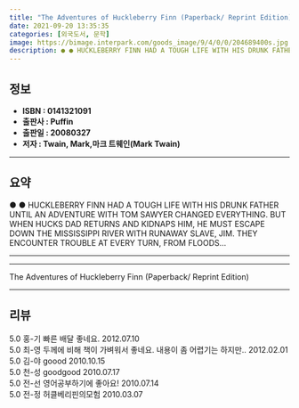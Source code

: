 ```yaml
---
title: "The Adventures of Huckleberry Finn (Paperback/ Reprint Edition)"
date: 2021-09-20 13:35:35
categories: [외국도서, 문학]
image: https://bimage.interpark.com/goods_image/9/4/0/0/204689400s.jpg
description: ● ● HUCKLEBERRY FINN HAD A TOUGH LIFE WITH HIS DRUNK FATHER UNTIL AN ADVENTURE WITH TOM SAWYER CHANGED EVERYTHING. BUT WHEN HUCKS DAD RETURNS AND KIDNAPS HIM,
---
```


## **정보**

- **ISBN : 0141321091**
- **출판사 : Puffin**
- **출판일 : 20080327**
- **저자 : Twain, Mark,마크 트웨인(Mark Twain)**

------



## **요약**

●  ●  HUCKLEBERRY FINN HAD A TOUGH LIFE WITH HIS DRUNK FATHER UNTIL AN ADVENTURE WITH TOM SAWYER CHANGED EVERYTHING. BUT WHEN HUCKS DAD RETURNS AND KIDNAPS HIM, HE MUST ESCAPE DOWN THE MISSISSIPPI RIVER WITH RUNAWAY SLAVE, JIM. THEY ENCOUNTER TROUBLE AT EVERY TURN, FROM FLOODS... 

------



------


The Adventures of Huckleberry Finn (Paperback/ Reprint Edition) 

------


## **리뷰** 

5.0 홍-기 빠른 배달 좋네요. 2012.07.10 <br/>5.0 최-영 두께에 비해 책이 가벼워서 좋네요. 내용이 좀 어렵기는 하지만.. 2012.02.01 <br/>5.0 김-야 goood 2010.10.15 <br/>5.0 천-성 goodgood 2010.07.17 <br/>5.0 전-선 영어공부하기에 좋아요! 2010.07.14 <br/>5.0 전-정 허클베리핀의모험 2010.03.07 <br/>